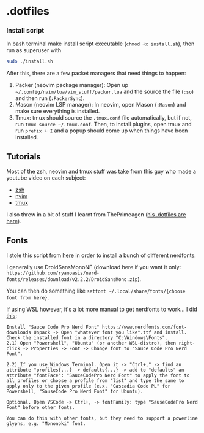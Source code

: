 # .dotfiles

### Install script

In bash terminal make install script executable (`chmod +x install.sh`), then run as superuser with

```bash
sudo ./install.sh
```

After this, there are a few packet managers that need things to happen:

1. Packer (neovim package manager): Open up `~/.config/nvim/lua/vim_stuff/packer.lua` and the source the file (`:so`) and then run (`:PackerSync`).
2. Mason (neovim LSP manager): In neovim, open Mason (`:Mason`) and make sure everything is installed.
3. Tmux: tmux should source the `.tmux.conf` file automatically, but if not, run `tmux source ~/.tmux.conf`. Then, to install plugins, open tmux and run `prefix + I` and a popup should come up when things have been installed.

## Tutorials

Most of the zsh, neovim and tmux stuff was take from this guy who made a youtube video on each subject:

- [zsh](https://youtu.be/CF1tMjvHDRA)
- [nvim](https://youtu.be/vdn_pKJUda8)
- [tmux](https://youtu.be/U-omALWIBos)

I also threw in a bit of stuff I learnt from ThePrimeagen ([his .dotfiles are here](https://github.com/ThePrimeagen/.dotfiles)).

## Fonts

I stole this script from [here](https://gist.github.com/matthewjberger/7dd7e079f282f8138a9dc3b045ebefa0?permalink_comment_id=4005789#gistcomment-4005789) in order to install a bunch of different nerdfonts.

I generally use DroidSansMonoNF (download here if you want it only: `https://github.com/ryanoasis/nerd-fonts/releases/download/v2.2.2/DroidSansMono.zip`).

You can then do something like `setfont ~/.local/share/fonts/{choose font from here}`.

If using WSL however, it's a lot more manual to get nerdfonts to work... I did [this](https://superuser.com/a/1634999):

```
Install "Sauce Code Pro Nerd Font" https://www.nerdfonts.com/font-downloads Unpack -> Open "whatever font you like".ttf and install. Check the installed font in a directory "C:\Windows\Fonts".
2.1) Open "Powershell", "Ubuntu" (or another WSL-distro), then right-click -> Properties -> Font -> Change font to "Sauce Code Pro Nerd Font".

2.2) If you use Windows Terminal. Open it -> "Ctrl+," -> find an attribute "profiles{...} -> defaults{...} -> add to "defaults" an attribute "fontFace": "SauceCodePro Nerd Font" to apply the font to all profiles or choose a profile from "list" and type the same to apply only to the given profile (e.x. "Cascadia Code PL" for Powershell, "SauseCode Pro Nerd Font" for Ubuntu).

Optional. Open VSCode -> Ctrl+, -> fontFamily: type "SauseCodePro Nerd Font" before other fonts.

You can do this with other fonts, but they need to support a powerline glyphs, e.g. "Mononoki" font.
```

